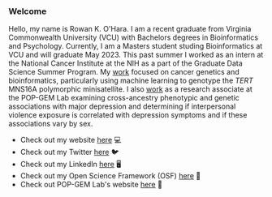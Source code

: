 ### Welcome

Hello, my name is Rowan K. O'Hara. I am a recent graduate from Virginia Commonwealth University (VCU) with Bachelors degrees in Bioinformatics and Psychology. Currently, I am a Masters student studing Bioinformatics at VCU and will graduate May 2023. This past summer I worked as an intern at the National Cancer Institute at the NIH as a part of the Graduate Data Science Summer Program. My [work](https://rowankohara.github.io/projects.html#nih-summer-poster-day) focused on cancer genetics and bioinformatics, particularly using machine learning to genotype the *TERT* MNS16A polymorphic minisatellite. I also [work](https://rowankohara.github.io/projects.html#womens-health-research-day) as a research associate at the POP-GEM Lab examining cross-ancestry phenotypic and genetic associations with major depression and determining if interpersonal violence exposure is correlated with depression symptoms and if these associations vary by sex.

- Check out my website [here](https://rowankohara.github.io/) 💻
- Check out my Twitter [here](https://twitter.com/rowankohara) 🐦
- Check out my LinkedIn [here](https://www.linkedin.com/in/rowankohara/) 🖥
- Check out my Open Science Framework (OSF) [here](https://osf.io/kqaen/) 🦠
- Check out POP-GEM Lab's website [here](https://www.pop-gem-lab.com/) 🧬
